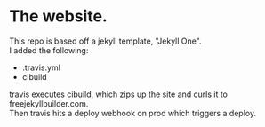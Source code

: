 # The website.
  
This repo is based off a jekyll template, "Jekyll One".  
I added the following:  
* .travis.yml
* cibuild
  
travis executes cibuild, which zips up the site and curls it to freejekyllbuilder.com.  
Then travis hits a deploy webhook on prod which triggers a deploy.
